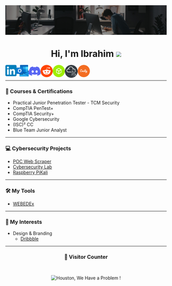 <img alt="My banner" src="https://github.com/IbrahimBenHariz/IbrahimBenHariz/blob/main/PortfolioResources/banner.jpg"/>

<h1 align="center">
  Hi, I'm Ibrahim
  <img src="https://media.giphy.com/media/hvRJCLFzcasrR4ia7z/giphy.gif" width="30px"/>
</h1>

[<img alt="LinkedIn" align="left" width="35px" src="https://github.com/IbrahimBenHariz/IbrahimBenHariz/blob/main/PortfolioResources/LinkedInIcon.svg"/>][linkedin]
[<img alt="Outlook" align="left" width="38px" src="https://github.com/IbrahimBenHariz/IbrahimBenHariz/blob/main/PortfolioResources/OutlookIcon.svg"/>][outlook]
[<img alt="Discord" align="left" width="37px" src="https://github.com/IbrahimBenHariz/IbrahimBenHariz/blob/main/PortfolioResources/DiscordIcon.svg"/>][discord]
[<img alt="Reddit" align="left" width="38px" src="https://github.com/IbrahimBenHariz/IbrahimBenHariz/blob/main/PortfolioResources/RedditIcon.png"/>][reddit]
[<img alt="Hack The Box" align="left" width="38px" src="https://github.com/IbrahimBenHariz/IbrahimBenHariz/blob/main/PortfolioResources/HackTheBoxIcon.svg"/>][hackthebox]
[<img alt="Try Hack Me" align="left" width="40px" src="https://github.com/IbrahimBenHariz/IbrahimBenHariz/blob/main/PortfolioResources/TryHackMeIcon.png"/>][tryhackme]
[<img alt="Credly" align="left" width="38px" src="https://github.com/IbrahimBenHariz/IbrahimBenHariz/blob/main/PortfolioResources/CredlyIcon.svg"/>][credly]

<br/>
<br/>

---
### 🏅 Courses & Certifications

- Practical Junior Penetration Tester - TCM Security
- CompTIA PenTest+
- CompTIA Security+
- Google Cybersecurity
- (ISC)² CC
- Blue Team Junior Analyst
---
### 💻 Cybersecurity Projects

- [POC Web Scraper](https://github.com/IbrahimBenHariz/POC-Web-Scraper)
- [Cybersecurity Lab](https://github.com/IbrahimBenHariz/Cybersecurity-Lab)
- [Raspberry PiKali](https://github.com/IbrahimBenHariz/Raspberry-PiKali)
---
### 🛠️ My Tools

- [WEBEDEx](https://github.com/IbrahimBenHariz/WEBEDEx)
---
### 🚀 My Interests

- Design & Branding
  - [Dribbble](https://dribbble.com/IbrahimBenHariz)

---
<h3 align="center">🔢 Visitor Counter</h3> <br/>

<p align="center"> 
  <img alt="Houston, We Have a Problem !" src="https://profile-counter.glitch.me/IbrahimBenHariz/count.svg"/>
</p>

[linkedin]: https://www.linkedin.com/in/ibrahim-benhariz
[outlook]: mailto:ibrahim.benhariz@outlook.com
[discord]: https://discord.com/users/1111590525066297464
[reddit]: https://www.reddit.com/user/IbrahimBenHariz
[hackthebox]: https://app.hackthebox.com/profile/1525863
[tryhackme]: https://tryhackme.com/p/IbrahimBenHariz
[credly]: https://www.credly.com/users/ibrahim-ben-hariz

